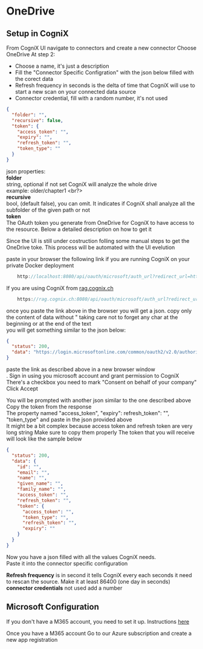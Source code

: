 # OneDrive 

## Setup in CogniX
From CogniX UI navigate to connectors and create a new connector
Choose OneDrive
At step 2:
- Choose a name, it's just a description
- Fill the "Connector Specific Configration" with the json below filled with the corect data
- Refresh frequency in seconds is the delta of time that CogniX will use to start a new scan on your connected data source
- Connector credential, fill with a random number, it's not used

```json
{
  "folder": "",
  "recursive": false,
  "token": {
    "access_token": "",
    "expiry": "",
    "refresh_token": "",
    "token_type": ""
  }
}


```

json properties: </br>
**folder** </br>
string, optional if not set CogniX will analyze the whole drive<br/>
example: older/chapter1
<br?><br> 
**recursive**  <br/>
bool, (default false), you can omit. It indicates if CogniX shall analyze all the subfolder of the given path or not <br>
**token**  <br/> 
The OAuth token you generate from OneDrive for CogniX to have access to the resource. Below a detailed description on how to get it

Since the UI is still under costruction folling some manual steps to get the OneDrive toke.
This process will be automated with the UI evelution

paste in your browser the following link if you are running CogniX on your private Docker deployment
```js
    http://localhost:8080/api/oauth/microsoft/auth_url?redirect_url=http://localhost:8080
```

If you are using CogniX from [rag.cognix.ch](https://rag.cognix.ch)
```js
    https://rag.cognix.ch:8080/api/oauth/microsoft/auth_url?redirect_url=http://rag.cognix.ch:8080
```

once you paste the link above in the browser you will get a json. copy only the content of data without " taking care not to forget any char at the beginning or at the end of the text <br/>
you will get something similar to the json below:<br/>

```json
{
  "status": 200,
  "data": "https://login.microsoftonline.com/common/oauth2/v2.0/authorize?client_id=<id>>&scope=offline_access Files.Read.All Sites.ReadWrite.All&response_type=code&redirect_uri=http://localhost:8080/api/oauth/microsoft/callback"
}
```

paste the link as described above in a new browser window <br/>. 
Sign in using you microsoft account and grant permission to CogniX<br/>
There's a checkbox you need to mark "Consent on behalf of your company"<br/>
Click Accept <br/>

You will be prompted with another json similar to the one described above<br/>
Copy the token from the response<br/>
The property named "access_token", "expiry": refresh_token": "", "token_type" and paste in the json provided above <br/>
It might be a bit complex because access token and refresh token are very long string
Make sure to copy them properly
The token that you will receive will look like the sample below

```json
{
  "status": 200,
  "data": {
    "id": "",
    "email": "",
    "name": "",
    "given_name": "",
    "family_name": "",
    "access_token": "",
    "refresh_token": "",
    "token": {
      "access_token": "",
      "token_type": "",
      "refresh_token": "",
      "expiry": ""
    }
  }
}
```

Now you have a json filled with all the values CogniX needs.<br/>
Paste it into the connector specific configuration <br/>

**Refresh frequency** is in second it tells CogniX every each seconds it need to rescan the source.
Make it at least 86400 (one day in seconds) <br/>
**connector credentials**
not used add a number

## Microsoft Configuration
If you don't have a M365 account, you need to set it up. Instructions [here](https://learn.microsoft.com/en-us/microsoft-365/admin/simplified-signup/signup-business-standard?view=o365-worldwide#sign-up-for-microsoft-365-for-business)

Once you have a M365 account
Go to our Azure subscription and create a new app registration